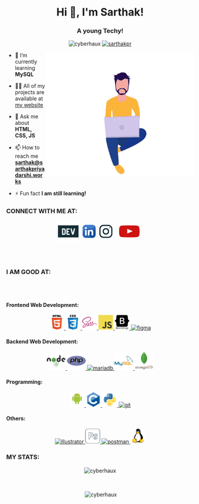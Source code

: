 <h1 align="center">Hi 👋, I'm Sarthak!</h1>
<h3 align="center">A young Techy!</h3>

<p align="center"> <img src="https://komarev.com/ghpvc/?username=cyberhaux&label=Profile%20views&color=345b63&style=flat-square" alt="cyberhaux" /> 
<a href="https://twitter.com/sarthakpr" target="blank"><img src="https://img.shields.io/twitter/follow/sarthakpr?logo=twitter&style=for-the-badge" alt="sarthakpr" /></a></p>
<img align="right" alt="Coding" width="400" src="main-animation.gif">
<p align="left">  

- 🌱 I’m currently learning **MySQL**

- 👨‍💻 All of my projects are available at <a href="http://sarthakpriyadarshi.works/blog"/>my website </a>

- 💬 Ask me about **HTML, CSS, JS**

- 📫 How to reach me **sarthak@sarthakpriyadarshi.works**

- ⚡ Fun fact **I am still learning!**
</p>
<h3 align="left">CONNECT WITH ME AT:</h3>
<p align="center">
<a href="https://dev.to/sarthakpr" target="blank"><img align="center" src="dev.to icon.svg" alt="sarthakpr" height="55" width="55"/></a>&ensp;
<a href="https://linkedin.com/in/sarthakpriyadarshi" target="blank"><img align="center" src="linkedin.png" alt="sarthakpr" height="35" width="35" /></a>&ensp;
<a href="https://instagram.com/sarthak.pr" target="blank"><img align="center" src="instagram.svg" alt="sarthak.pr" height="35" width="35" /></a>&ensp;&ensp;
<a href="https://www.youtube.com/c/cyberhauxx" target="blank"><img align="center" src="youtube-color-svgrepo-com.svg" alt="cyberhauxx" height="45" width="55" /></a>&ensp;
</p>
<br><br>
<h3 align="left">I AM GOOD AT:</h3>
<br><br>
<p align="left">
<h4 align="left">Frontend Web Development:</h4>
<p align="center">
<a href="#" target="_blank"> <img src="https://raw.githubusercontent.com/devicons/devicon/master/icons/html5/html5-original-wordmark.svg" alt="html5" width="40" height="40"/> </a>
<a href="#" target="_blank"> <img src="https://raw.githubusercontent.com/devicons/devicon/master/icons/css3/css3-original-wordmark.svg" alt="css3" width="40" height="40"/> </a> 
<a href="#" target="_blank"> <img src="https://raw.githubusercontent.com/devicons/devicon/master/icons/sass/sass-original.svg" alt="sass" width="40" height="40"/> </a> 
<a href="#" target="_blank"> <img src="https://raw.githubusercontent.com/devicons/devicon/master/icons/javascript/javascript-original.svg" alt="javascript" width="40" height="40"/> </a> 
<a href="#" target="_blank"> <img src="https://raw.githubusercontent.com/devicons/devicon/master/icons/bootstrap/bootstrap-plain-wordmark.svg" alt="bootstrap" width="40" height="40"/> </a>
<a href="#" target="_blank"> <img src="https://www.vectorlogo.zone/logos/figma/figma-icon.svg" alt="figma" width="40" height="40"/> </a> 
</p>
<h4 align="left">Backend Web Development:</h4>
<p align="center">
<a href="#" target="_blank"> <img src="https://raw.githubusercontent.com/devicons/devicon/master/icons/nodejs/nodejs-original-wordmark.svg" alt="nodejs" width="50" height="50"/> </a>
<a href="#" target="_blank"> <img src="https://raw.githubusercontent.com/devicons/devicon/master/icons/php/php-original.svg" alt="php" width="50" height="50"/> </a>
<a href="#" target="_blank"> <img src="https://www.vectorlogo.zone/logos/mariadb/mariadb-icon.svg" alt="mariadb" width="50" height="50"/> </a>
<a href="#" target="_blank"> <img src="https://raw.githubusercontent.com/devicons/devicon/master/icons/mysql/mysql-original-wordmark.svg" alt="mysql" width="50" height="50"/> </a>
<a href="#" target="_blank"> <img src="https://raw.githubusercontent.com/devicons/devicon/master/icons/mongodb/mongodb-original-wordmark.svg" alt="mongodb" width="50" height="50"/> </a> 
</p>
<h4 align="left">Programming:</h4>
<p align="center">
<a href="#" target="_blank"> <img src="https://raw.githubusercontent.com/devicons/devicon/master/icons/android/android-original-wordmark.svg" alt="android" width="40" height="40"/> </a> 
<a href="#" target="_blank"> <img src="https://raw.githubusercontent.com/devicons/devicon/master/icons/c/c-original.svg" alt="c" width="40" height="40"/> </a>
<a href="#" target="_blank"> <img src="https://raw.githubusercontent.com/devicons/devicon/master/icons/python/python-original.svg" alt="python" width="40" height="40"/> </a>
<a href="#" target="_blank"> <img src="https://www.vectorlogo.zone/logos/git-scm/git-scm-icon.svg" alt="git" width="40" height="40"/> </a>
</p>
<h4 align="left">Others:</h4>
<p align="center">
<a href="#" target="_blank"> <img src="https://www.vectorlogo.zone/logos/adobe_illustrator/adobe_illustrator-icon.svg" alt="illustrator" width="40" height="40"/> </a> 
<a href="#" target="_blank"> <img src="https://raw.githubusercontent.com/devicons/devicon/master/icons/photoshop/photoshop-line.svg" alt="photoshop" width="40" height="40"/> </a>
<a href="#" target="_blank"> <img src="https://www.vectorlogo.zone/logos/getpostman/getpostman-icon.svg" alt="postman" width="40" height="40"/> </a>
<a href="#" target="_blank"> <img src="https://raw.githubusercontent.com/devicons/devicon/master/icons/linux/linux-original.svg" alt="linux" width="40" height="40"/> </a> 
</p>
</p>
<h3 align="left">MY STATS:</h3>
<p align='center'><img align="center" src="https://github-readme-stats.vercel.app/api/top-langs?username=sarthakpriyadarshi&show_icons=true&theme=dracula&title_color=d4ecdd&text_color=d4ecdd&bg_color=112031&hide_border=true&locale=en&layout=compact" alt="cyberhaux" /></p><br>

<p align='center'>&nbsp;<img align="center" src="https://github-readme-stats.vercel.app/api?username=sarthakpriyadarshi&show_icons=true&theme=dracula&title_color=d4ecdd&text_color=d4ecdd&bg_color=112031&hide_border=true&locale=en&hide=commits" alt="cyberhaux" /></p>

